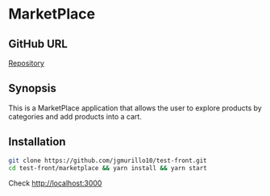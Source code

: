 
# MarketPlace


## GitHub URL

[Repository](https://github.com/john-guerra/NodeNavigator/data-explorer)

## Synopsis
This is a MarketPlace application that allows the user to explore products by categories and add products into a cart.



## Installation
```sh
git clone https://github.com/jgmurillo10/test-front.git
cd test-front/marketplace && yarn install && yarn start
```

Check [http://localhost:3000](http://localhost:3000)